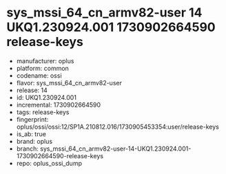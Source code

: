 # sys_mssi_64_cn_armv82-user 14 UKQ1.230924.001 1730902664590 release-keys
- manufacturer: oplus
- platform: common
- codename: ossi
- flavor: sys_mssi_64_cn_armv82-user
- release: 14
- id: UKQ1.230924.001
- incremental: 1730902664590
- tags: release-keys
- fingerprint: oplus/ossi/ossi:12/SP1A.210812.016/1730905453354:user/release-keys
- is_ab: true
- brand: oplus
- branch: sys_mssi_64_cn_armv82-user-14-UKQ1.230924.001-1730902664590-release-keys
- repo: oplus_ossi_dump
